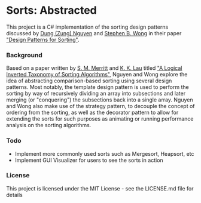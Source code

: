# Sorts: Abstracted
This project is a C# implementation of the sorting design patterns discussed by [Dung (Zung) Nguyen](https://csweb.rice.edu/zung-nguyen) and [Stephen B. Wong](https://csweb.rice.edu/stephen-wong) in their paper ["Design Patterns for Sorting"](https://www.cs.rice.edu/~javaplt/papers/sigcse2001.pdf).

### Background
Based on a paper written by [S. M. Merritt](https://digitalcommons.pace.edu/pace-women/34/) and [K. K. Lau](https://www.research.manchester.ac.uk/portal/kung-kiu.lau.html) titled ["A Logical Inverted Taxonomy of Sorting Algorithms"](https://pdfs.semanticscholar.org/5976/5d78a2ed9877db8681069de746df99671cab.pdf), Nguyen and Wong explore the idea of abstracting comparison-based sorting using several design patterns. Most notably, the template design pattern is used to perform the sorting by way of recursively dividing an array into subsections and later merging (or "conquering") the subsections back into a single array. Nguyen and Wong also make use of the strategy pattern, to decouple the concept of ordering from the sorting, as well as the decorator pattern to allow for extending the sorts for such purposes as animating or running performance analysis on the sorting algorithms.

### Todo
- Implement more commonly used sorts such as Mergesort, Heapsort, etc
- Implement GUI Visualizer for users to see the sorts in action

### License
This project is licensed under the MIT License - see the LICENSE.md file for details